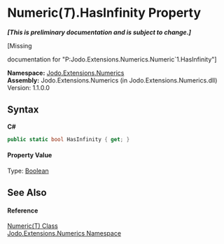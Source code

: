 # Numeric(*T*).HasInfinity Property 
 _**\[This is preliminary documentation and is subject to change.\]**_

\[Missing <summary> documentation for "P:Jodo.Extensions.Numerics.Numeric`1.HasInfinity"\]

**Namespace:**&nbsp;<a href="N_Jodo_Extensions_Numerics">Jodo.Extensions.Numerics</a><br />**Assembly:**&nbsp;Jodo.Extensions.Numerics (in Jodo.Extensions.Numerics.dll) Version: 1.1.0.0

## Syntax

**C#**<br />
``` C#
public static bool HasInfinity { get; }
```


#### Property Value
Type: <a href="https://docs.microsoft.com/dotnet/api/system.boolean" target="_blank" rel="noopener noreferrer">Boolean</a>

## See Also


#### Reference
<a href="T_Jodo_Extensions_Numerics_Numeric_1">Numeric(T) Class</a><br /><a href="N_Jodo_Extensions_Numerics">Jodo.Extensions.Numerics Namespace</a><br />
